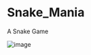 # Snake_Mania
A Snake Game 

![image](https://github.com/Sid-sy/Snake_Mania/assets/69907648/9e3d087b-34be-4e2a-96e2-6904dcfe3c0d)
